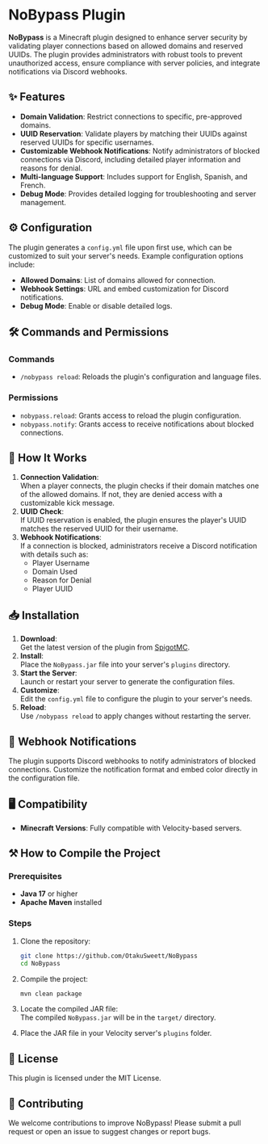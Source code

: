
# NoBypass Plugin

**NoBypass** is a Minecraft plugin designed to enhance server security by validating player connections based on allowed domains and reserved UUIDs. The plugin provides administrators with robust tools to prevent unauthorized access, ensure compliance with server policies, and integrate notifications via Discord webhooks.



## ✨ Features
- **Domain Validation**: Restrict connections to specific, pre-approved domains.
- **UUID Reservation**: Validate players by matching their UUIDs against reserved UUIDs for specific usernames.
- **Customizable Webhook Notifications**: Notify administrators of blocked connections via Discord, including detailed player information and reasons for denial.
- **Multi-language Support**: Includes support for English, Spanish, and French.
- **Debug Mode**: Provides detailed logging for troubleshooting and server management.



## ⚙️ Configuration
The plugin generates a `config.yml` file upon first use, which can be customized to suit your server's needs. Example configuration options include:
- **Allowed Domains**: List of domains allowed for connection.
- **Webhook Settings**: URL and embed customization for Discord notifications.
- **Debug Mode**: Enable or disable detailed logs.



## 🛠️ Commands and Permissions

### Commands
- `/nobypass reload`: Reloads the plugin's configuration and language files.

### Permissions
- `nobypass.reload`: Grants access to reload the plugin configuration.
- `nobypass.notify`: Grants access to receive notifications about blocked connections.



## 🚀 How It Works
1. **Connection Validation**:  
   When a player connects, the plugin checks if their domain matches one of the allowed domains. If not, they are denied access with a customizable kick message.
2. **UUID Check**:  
   If UUID reservation is enabled, the plugin ensures the player's UUID matches the reserved UUID for their username.
3. **Webhook Notifications**:  
   If a connection is blocked, administrators receive a Discord notification with details such as:
   - Player Username
   - Domain Used
   - Reason for Denial
   - Player UUID



## 📥 Installation

1. **Download**:  
   Get the latest version of the plugin from [SpigotMC](https://www.spigotmc.org/resources/nobypass-velocity.121973/).
2. **Install**:  
   Place the `NoBypass.jar` file into your server's `plugins` directory.
3. **Start the Server**:  
   Launch or restart your server to generate the configuration files.
4. **Customize**:  
   Edit the `config.yml` file to configure the plugin to your server's needs.
5. **Reload**:  
   Use `/nobypass reload` to apply changes without restarting the server.



## 🔔 Webhook Notifications
The plugin supports Discord webhooks to notify administrators of blocked connections. Customize the notification format and embed color directly in the configuration file.



## 🖥️ Compatibility
- **Minecraft Versions**: Fully compatible with Velocity-based servers.



## ⚒️ How to Compile the Project

### Prerequisites
- **Java 17** or higher
- **Apache Maven** installed

### Steps
1. Clone the repository:
   ```bash
   git clone https://github.com/OtakuSweett/NoBypass
   cd NoBypass
   ```
2. Compile the project:
   ```bash
   mvn clean package
   ```
3. Locate the compiled JAR file:  
   The compiled `NoBypass.jar` will be in the `target/` directory.

4. Place the JAR file in your Velocity server's `plugins` folder.



## 📝 License
This plugin is licensed under the MIT License.



## 🤝 Contributing
We welcome contributions to improve NoBypass! Please submit a pull request or open an issue to suggest changes or report bugs.



